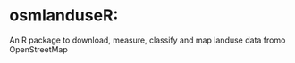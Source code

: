# osmlanduseR:
An R package to download, measure, classify and map landuse data fromo OpenStreetMap
